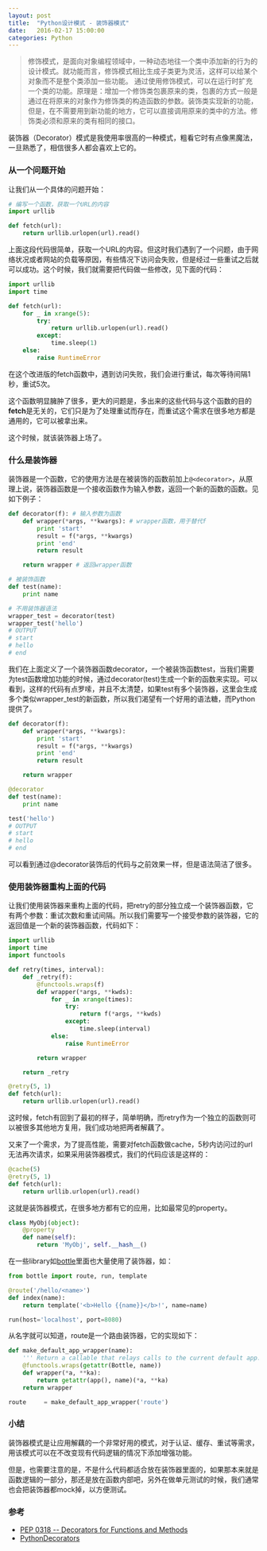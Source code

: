 ```yaml
---
layout: post
title:  "Python设计模式 - 装饰器模式"
date:   2016-02-17 15:00:00
categories: Python
---
```

>修饰模式，是面向对象编程领域中，一种动态地往一个类中添加新的行为的设计模式。就功能而言，修饰模式相比生成子类更为灵活，这样可以给某个对象而不是整个类添加一些功能。
>通过使用修饰模式，可以在运行时扩充一个类的功能。原理是：增加一个修饰类包裹原来的类，包裹的方式一般是通过在将原来的对象作为修饰类的构造函数的参数。装饰类实现新的功能，但是，在不需要用到新功能的地方，它可以直接调用原来的类中的方法。修饰类必须和原来的类有相同的接口。

装饰器（Decorator）模式是我使用率很高的一种模式，粗看它时有点像黑魔法，一旦熟悉了，相信很多人都会喜欢上它的。

### 从一个问题开始

让我们从一个具体的问题开始：

```python
# 编写一个函数，获取一个URL的内容
import urllib

def fetch(url):
    return urllib.urlopen(url).read()
```

上面这段代码很简单，获取一个URL的内容。但这时我们遇到了一个问题，由于网络状况或者网站的负载等原因，有些情况下访问会失败，但是经过一些重试之后就可以成功。这个时候，我们就需要把代码做一些修改，见下面的代码：

```python
import urllib
import time

def fetch(url):
    for _ in xrange(5):
        try:
            return urllib.urlopen(url).read()
        except:
            time.sleep(1)
    else:
        raise RuntimeError
```

在这个改进版的fetch函数中，遇到访问失败，我们会进行重试，每次等待间隔1秒，重试5次。

这个函数明显臃肿了很多，更大的问题是，多出来的这些代码与这个函数的目的**fetch**是无关的，它们只是为了处理重试而存在，而重试这个需求在很多地方都是通用的，它可以被拿出来。

这个时候，就该装饰器上场了。

### 什么是装饰器

装饰器是一个函数，它的使用方法是在被装饰的函数前加上`@<decorator>`，从原理上说，装饰器函数是一个接收函数作为输入参数，返回一个新的函数的函数。见如下例子：

```python
def decorator(f): # 输入参数为函数
    def wrapper(*args, **kwargs): # wrapper函数，用于替代f
        print 'start'
        result = f(*args, **kwargs)
        print 'end'
        return result

    return wrapper # 返回wrapper函数

# 被装饰函数
def test(name):
    print name

# 不用装饰器语法
wrapper_test = decorator(test)
wrapper_test('hello')
# OUTPUT
# start
# hello
# end
```

我们在上面定义了一个装饰器函数decorator，一个被装饰函数test，当我们需要为test函数增加功能的时候，通过decorator(test)生成一个新的函数来实现。可以看到，这样的代码有点罗嗦，并且不太清楚，如果test有多个装饰器，这里会生成多个类似wrapper_test的新函数，所以我们渴望有一个好用的语法糖，而Python提供了。

```python
def decorator(f):
    def wrapper(*args, **kwargs):
        print 'start'
        result = f(*args, **kwargs)
        print 'end'
        return result

    return wrapper

@decorator
def test(name):
    print name

test('hello')
# OUTPUT
# start
# hello
# end
```

可以看到通过@decorator装饰后的代码与之前效果一样，但是语法简洁了很多。

### 使用装饰器重构上面的代码

让我们使用装饰器来重构上面的代码，把retry的部分独立成一个装饰器函数，它有两个参数：重试次数和重试间隔。所以我们需要写一个接受参数的装饰器，它的返回值是一个新的装饰器函数，代码如下：

```python
import urllib
import time
import functools

def retry(times, interval):
    def _retry(f):
        @functools.wraps(f)
        def wrapper(*args, **kwds):
            for _ in xrange(times):
                try:
                    return f(*args, **kwds)
                except:
                    time.sleep(interval)
            else:
                raise RuntimeError

        return wrapper

    return _retry

@retry(5, 1)
def fetch(url):
    return urllib.urlopen(url).read()
```

这时候，fetch有回到了最初的样子，简单明确，而retry作为一个独立的函数则可以被很多其他地方复用，我们成功地把两者解藕了。

又来了一个需求，为了提高性能，需要对fetch函数做cache，5秒内访问过的url无法再次请求，如果采用装饰器模式，我们的代码应该是这样的：

```python
@cache(5)
@retry(5, 1)
def fetch(url):
    return urllib.urlopen(url).read()
```

这就是装饰器模式，在很多地方都有它的应用，比如最常见的property。

```python
class MyObj(object):
    @property
    def name(self):
        return 'MyObj', self.__hash__()
```

在一些library如[bottle](http://bottlepy.org/)里面也大量使用了装饰器，如：

```python
from bottle import route, run, template

@route('/hello/<name>')
def index(name):
    return template('<b>Hello {{name}}</b>!', name=name)

run(host='localhost', port=8080)
```

从名字就可以知道，route是一个路由装饰器，它的实现如下：

```python
def make_default_app_wrapper(name):
    ''' Return a callable that relays calls to the current default app. '''
    @functools.wraps(getattr(Bottle, name))
    def wrapper(*a, **ka):
        return getattr(app(), name)(*a, **ka)
    return wrapper

route     = make_default_app_wrapper('route')
```

### 小结

装饰器模式是让应用解藕的一个非常好用的模式，对于认证、缓存、重试等需求，用该模式可以在不改变现有代码逻辑的情况下添加增强功能。

但是，也需要注意的是，不是什么代码都适合放在装饰器里面的，如果那本来就是函数逻辑的一部分，那还是放在函数内部吧，另外在做单元测试的时候，我们通常也会把装饰器都mock掉，以方便测试。

### 参考

* [PEP 0318 -- Decorators for Functions and Methods](https://www.python.org/dev/peps/pep-0318/)
* [PythonDecorators](https://wiki.python.org/moin/PythonDecorators)


